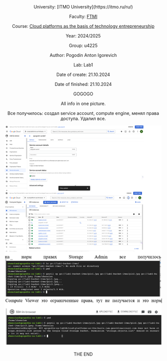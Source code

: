 <div align="center">
University: [ITMO University](https://itmo.ru/ru/)

Faculty: [FTMI](https://ftmi.itmo.ru/)

Course: [Cloud platforms as the basis of technology entrepreneurship](https://itmo-ict-faculty.github.io/cloud-platforms-as-the-basis-of-technology-entrepreneurship/) 

Year: 2024/2025

Group: u4225

Author: Pogodin Anton Igorevich

Lab: Lab1

Date of create: 21.10.2024

Date of finished: 21.10.2024


GOGOGO

All info in one picture.

Все получилось: создал service account, compute engine, менял права доступа. Удалил все.

![my-pic1./pic1.jpg](/lab1/pic1.png)

THE END
</div>

